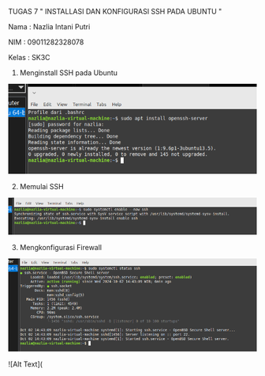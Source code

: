 TUGAS 7 " INSTALLASI DAN KONFIGURASI SSH PADA UBUNTU "

Nama            : Nazlia Intani Putri

NIM             : 09011282328078

Kelas           : SK3C



1. Menginstall SSH pada Ubuntu

![Alt Text](https://github.com/Nazlia16/Nazlia-Intani-Putri-09011282328078-SK3C-Sistem-Operasi/blob/main/GALERRY%20SO%20P7/1%20.png)

2. Memulai SSH

![Alt Text](https://github.com/Nazlia16/Nazlia-Intani-Putri-09011282328078-SK3C-Sistem-Operasi/blob/main/GALERRY%20SO%20P7/2.png)

3. Mengkonfigurasi Firewall

![Alt Text](https://github.com/Nazlia16/Nazlia-Intani-Putri-09011282328078-SK3C-Sistem-Operasi/blob/main/GALERRY%20SO%20P7/3.png)

![Alt Text](

